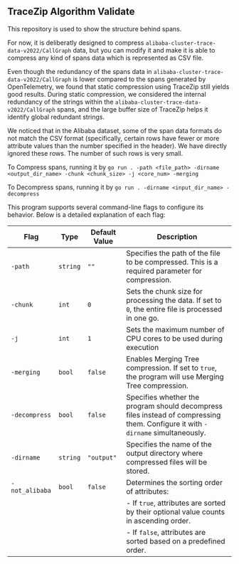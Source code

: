 ## TraceZip Algorithm Validate

This repository is used to show the structure behind spans.

For now, it is deliberatly designed to compress `alibaba-cluster-trace-data-v2022/CallGraph` data, but you can modify it and make it is able to compress any kind of spans data which is represented as CSV file.

Even though the redundancy of the spans data in `alibaba-cluster-trace-data-v2022/CallGraph` is lower compared to the spans generated by OpenTelemetry, we found that static compression using TraceZip still yields good results. During static compression, we considered the internal redundancy of the strings within the `alibaba-cluster-trace-data-v2022/CallGraph` spans, and the large buffer size of TraceZip helps it identify global redundant strings.

We noticed that in the Alibaba dataset, some of the span data formats do not match the CSV format (specifically, certain rows have fewer or more attribute values than the number specified in the header). We have directly ignored these rows. The number of such rows is very small.

To Compress spans, running it by `go run . -path <file_path> -dirname <output_dir_name> -chunk <chunk_size> -j <core_num> -merging`

To Decompress spans, running it by `go run . -dirname <input_dir_name> -decompress`

This program supports several command-line flags to configure its behavior. Below is a detailed explanation of each flag:

| **Flag**   | **Type** | **Default Value** | **Description**                                                                                 |
| ---------------- | -------------- | ----------------------- | ----------------------------------------------------------------------------------------------------- |
| `-path`        | `string`     | `""`                  | Specifies the path of the file to be compressed. This is a required parameter for compression.        |
| `-chunk`       | `int`        | `0`                   | Sets the chunk size for processing the data. If set to `0`, the entire file is processed in one go. |
| `-j`           | `int`        | `1`                   | Sets the maximum number of CPU cores to be used during execution                                      |
| `-merging`     | `bool`       | `false`               | Enables Merging Tree compression. If set to `true`, the program will use Merging Tree compression.  |
| `-decompress`  | `bool`       | `false`               | Specifies whether the program should decompress files instead of compressing them. Configure it with `-dirname` simultaneously.                  |
| `-dirname`     | `string`     | `"output"`            | Specifies the name of the output directory where compressed files will be stored.                     |
| `-not_alibaba` | `bool`       | `false`               | Determines the sorting order of attributes:                                                           |
|                |            |                         | - If `true`, attributes are sorted by their optional value counts in ascending order.               |
|                |            |                         | - If `false`, attributes are sorted based on a predefined order.                                    |
